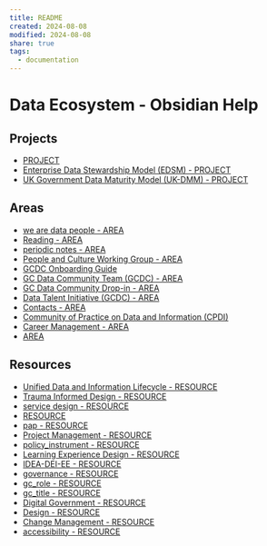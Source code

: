 ```yaml
---
title: README
created: 2024-08-08
modified: 2024-08-08
share: true
tags:
  - documentation
---
```

# Data Ecosystem - Obsidian Help

## Projects
- [PROJECT](../PROJECT.md)
- [Enterprise Data Stewardship Model (EDSM) - PROJECT](../Enterprise%20Data%20Stewardship%20Model%20(EDSM)%20-%20PROJECT.md)
- [UK Government Data Maturity Model (UK-DMM) - PROJECT](./UK%20Government%20Data%20Maturity%20Model%20(UK-DMM)%20-%20PROJECT.md)

## Areas
- [we are data people - AREA](../we%20are%20data%20people%20-%20AREA.md)
- [Reading - AREA](../Reading%20-%20AREA.md)
- [periodic notes - AREA](../periodic%20notes%20-%20AREA.md)
- [People and Culture Working Group - AREA](../People%20and%20Culture%20Working%20Group%20-%20AREA.md)
- [GCDC Onboarding Guide](../GCDC%20Onboarding%20Guide.md)
- [GC Data Community Team (GCDC) - AREA](../GC%20Data%20Community%20Team%20(GCDC)%20-%20AREA.md)
- [GC Data Community Drop-in - AREA](../GC%20Data%20Community%20Drop-in%20-%20AREA.md)
- [Data Talent Initiative (GCDC) - AREA](../Data%20Talent%20Initiative%20(GCDC)%20-%20AREA.md)
- [Contacts - AREA](../Contacts%20-%20AREA.md)
- [Community of Practice on Data and Information (CPDI)](../Community%20of%20Practice%20on%20Data%20and%20Information%20(CPDI).md)
- [Career Management - AREA](../Career%20Management%20-%20AREA.md)
- [AREA](../AREA.md)

## Resources
- [Unified Data and Information Lifecycle - RESOURCE](../Unified%20Data%20and%20Information%20Lifecycle%20-%20RESOURCE.md)
- [Trauma Informed Design - RESOURCE](../Trauma%20Informed%20Design%20-%20RESOURCE.md)
- [service design - RESOURCE](../service%20design%20-%20RESOURCE.md)
- [RESOURCE](../RESOURCE.md)
- [pap - RESOURCE](../pap%20-%20RESOURCE.md)
- [Project Management - RESOURCE](../Project%20Management%20-%20RESOURCE.md)
- [policy_instrument - RESOURCE](../policy_instrument%20-%20RESOURCE.md)
- [Learning Experience Design - RESOURCE](../Learning%20Experience%20Design%20-%20RESOURCE.md)
- [IDEA-DEI-EE - RESOURCE](../IDEA-DEI-EE%20-%20RESOURCE.md)
- [governance - RESOURCE](../governance%20-%20RESOURCE.md)
- [gc_role - RESOURCE](../gc_role%20-%20RESOURCE.md)
- [gc_title - RESOURCE](../gc_title%20-%20RESOURCE.md)
- [Digital Government - RESOURCE](../Digital%20Government%20-%20RESOURCE.md)
- [Design - RESOURCE](../Design%20-%20RESOURCE.md)
- [Change Management - RESOURCE](../Change%20Management%20-%20RESOURCE.md)
- [accessibility - RESOURCE](../accessibility%20-%20RESOURCE.md)


